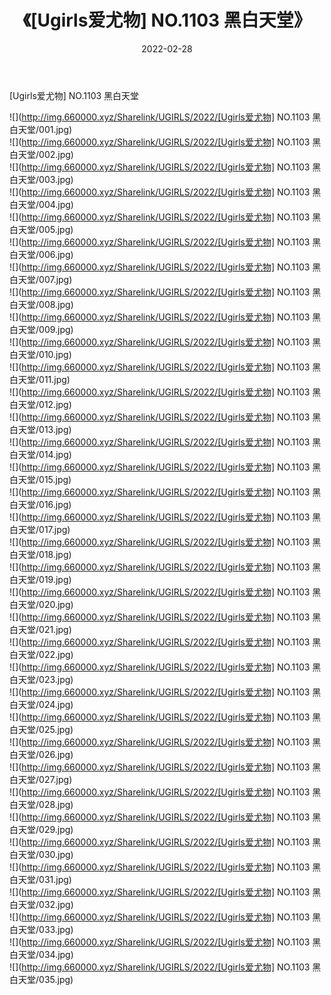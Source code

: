 ﻿---
layout: post
title:  《[Ugirls爱尤物] NO.1103 黑白天堂》
date:   2022-02-28
img: http://img.660000.xyz/Sharelink/UGIRLS/2022/[Ugirls爱尤物] NO.1103 黑白天堂/000.jpg
categories: [美女, 清纯, 唯美]
---

[Ugirls爱尤物] NO.1103 黑白天堂

 ![](http://img.660000.xyz/Sharelink/UGIRLS/2022/[Ugirls爱尤物] NO.1103 黑白天堂/001.jpg) <br>![](http://img.660000.xyz/Sharelink/UGIRLS/2022/[Ugirls爱尤物] NO.1103 黑白天堂/002.jpg) <br>![](http://img.660000.xyz/Sharelink/UGIRLS/2022/[Ugirls爱尤物] NO.1103 黑白天堂/003.jpg) <br>![](http://img.660000.xyz/Sharelink/UGIRLS/2022/[Ugirls爱尤物] NO.1103 黑白天堂/004.jpg) <br>![](http://img.660000.xyz/Sharelink/UGIRLS/2022/[Ugirls爱尤物] NO.1103 黑白天堂/005.jpg) <br>![](http://img.660000.xyz/Sharelink/UGIRLS/2022/[Ugirls爱尤物] NO.1103 黑白天堂/006.jpg) <br>![](http://img.660000.xyz/Sharelink/UGIRLS/2022/[Ugirls爱尤物] NO.1103 黑白天堂/007.jpg) <br>![](http://img.660000.xyz/Sharelink/UGIRLS/2022/[Ugirls爱尤物] NO.1103 黑白天堂/008.jpg) <br>![](http://img.660000.xyz/Sharelink/UGIRLS/2022/[Ugirls爱尤物] NO.1103 黑白天堂/009.jpg) <br>![](http://img.660000.xyz/Sharelink/UGIRLS/2022/[Ugirls爱尤物] NO.1103 黑白天堂/010.jpg) <br>![](http://img.660000.xyz/Sharelink/UGIRLS/2022/[Ugirls爱尤物] NO.1103 黑白天堂/011.jpg) <br>![](http://img.660000.xyz/Sharelink/UGIRLS/2022/[Ugirls爱尤物] NO.1103 黑白天堂/012.jpg) <br>![](http://img.660000.xyz/Sharelink/UGIRLS/2022/[Ugirls爱尤物] NO.1103 黑白天堂/013.jpg) <br>![](http://img.660000.xyz/Sharelink/UGIRLS/2022/[Ugirls爱尤物] NO.1103 黑白天堂/014.jpg) <br>![](http://img.660000.xyz/Sharelink/UGIRLS/2022/[Ugirls爱尤物] NO.1103 黑白天堂/015.jpg) <br>![](http://img.660000.xyz/Sharelink/UGIRLS/2022/[Ugirls爱尤物] NO.1103 黑白天堂/016.jpg) <br>![](http://img.660000.xyz/Sharelink/UGIRLS/2022/[Ugirls爱尤物] NO.1103 黑白天堂/017.jpg) <br>![](http://img.660000.xyz/Sharelink/UGIRLS/2022/[Ugirls爱尤物] NO.1103 黑白天堂/018.jpg) <br>![](http://img.660000.xyz/Sharelink/UGIRLS/2022/[Ugirls爱尤物] NO.1103 黑白天堂/019.jpg) <br>![](http://img.660000.xyz/Sharelink/UGIRLS/2022/[Ugirls爱尤物] NO.1103 黑白天堂/020.jpg) <br>![](http://img.660000.xyz/Sharelink/UGIRLS/2022/[Ugirls爱尤物] NO.1103 黑白天堂/021.jpg) <br>![](http://img.660000.xyz/Sharelink/UGIRLS/2022/[Ugirls爱尤物] NO.1103 黑白天堂/022.jpg) <br>![](http://img.660000.xyz/Sharelink/UGIRLS/2022/[Ugirls爱尤物] NO.1103 黑白天堂/023.jpg) <br>![](http://img.660000.xyz/Sharelink/UGIRLS/2022/[Ugirls爱尤物] NO.1103 黑白天堂/024.jpg) <br>![](http://img.660000.xyz/Sharelink/UGIRLS/2022/[Ugirls爱尤物] NO.1103 黑白天堂/025.jpg) <br>![](http://img.660000.xyz/Sharelink/UGIRLS/2022/[Ugirls爱尤物] NO.1103 黑白天堂/026.jpg) <br>![](http://img.660000.xyz/Sharelink/UGIRLS/2022/[Ugirls爱尤物] NO.1103 黑白天堂/027.jpg) <br>![](http://img.660000.xyz/Sharelink/UGIRLS/2022/[Ugirls爱尤物] NO.1103 黑白天堂/028.jpg) <br>![](http://img.660000.xyz/Sharelink/UGIRLS/2022/[Ugirls爱尤物] NO.1103 黑白天堂/029.jpg) <br>![](http://img.660000.xyz/Sharelink/UGIRLS/2022/[Ugirls爱尤物] NO.1103 黑白天堂/030.jpg) <br>![](http://img.660000.xyz/Sharelink/UGIRLS/2022/[Ugirls爱尤物] NO.1103 黑白天堂/031.jpg) <br>![](http://img.660000.xyz/Sharelink/UGIRLS/2022/[Ugirls爱尤物] NO.1103 黑白天堂/032.jpg) <br>![](http://img.660000.xyz/Sharelink/UGIRLS/2022/[Ugirls爱尤物] NO.1103 黑白天堂/033.jpg) <br>![](http://img.660000.xyz/Sharelink/UGIRLS/2022/[Ugirls爱尤物] NO.1103 黑白天堂/034.jpg) <br>![](http://img.660000.xyz/Sharelink/UGIRLS/2022/[Ugirls爱尤物] NO.1103 黑白天堂/035.jpg) <br>